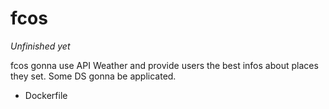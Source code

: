 # fcos

*Unfinished yet*

fcos gonna use API Weather and provide users the best infos about places they set. Some DS gonna be applicated.

+ Dockerfile
